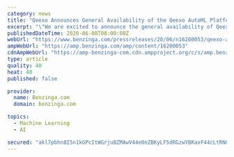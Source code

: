 ```yaml
---
category: news
title: "Qeexo Announces General Availability of the Qeexo AutoML Platform to Enable TinyML for Edge Devices"
excerpt: "\"We are excited to announce the general availability of Qeexo AutoML as a web application hosted on AWS. With an intuitive end-to-end workflow and easy online access, Qeexo AutoML will ..."
publishedDateTime: 2020-06-08T08:00:00Z
webUrl: "https://www.benzinga.com/pressreleases/20/06/n16200053/qeexo-announces-general-availability-of-the-qeexo-automl-platform-to-enable-tinyml-for-edge-device"
ampWebUrl: "https://amp.benzinga.com/amp/content/16200053"
cdnAmpWebUrl: "https://amp-benzinga-com.cdn.ampproject.org/c/s/amp.benzinga.com/amp/content/16200053"
type: article
quality: 40
heat: 40
published: false

provider:
  name: Benzinga.com
  domain: benzinga.com

topics:
  - Machine Learning
  - AI

secured: "akl7pbhn8I5n1kGPcItWGrjuBZMAwV44e0nZBKyLF5dRGzwYBKaxF44cLtRNGV9jVDmduhAW7RBvyHrZcyflIzT5HCKmHKEm7YhSkgLS4ab6SHmNoexx/bk69JDhmYlN0nY3z8jVERKe8eqQ3zwNRfeCfMbVp69NY8NF6aI8i7sNffY1KcQ/QCS0KCRZAYDtGKf+qeo0lvvDA3fo6WemzuQdozpILOhhlSIMBJTv6cYkhvXot2jLr+IOA1RzgWN8LxlNSVEpQUy4i0OoSgwxV2sCol95NtSu2cztZbkJAlXjbijWNrfMEcvFpjrWhXIS;Vj6wqJdAswIgxQhrm986kQ=="
---
```


